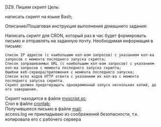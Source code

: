 DZ9. Пишем скрипт
Цель:

написать скрипт на языке Bash;

Описание/Пошаговая инструкция выполнения домашнего задания:

Написать скрипт для CRON, который раз в час будет формировать письмо и отправлять на заданную почту.
Необходимая информация в письме:

    Список IP адресов (с наибольшим кол-вом запросов) с указанием кол-ва запросов c момента последнего запуска скрипта;
    Список запрашиваемых URL (с наибольшим кол-вом запросов) с указанием кол-ва запросов c момента последнего запуска скрипта;
    Ошибки веб-сервера/приложения c момента последнего запуска;
    Список всех кодов HTTP ответа с указанием их кол-ва с момента последнего запуска скрипта.
    Скрипт должен предотвращать одновременный запуск нескольких копий, до его завершения.

Скрипт находится в файле [myscript.sc];   
Cron в файле [crontab];   
Получившееся письмо в файле [mail];    
access.log не прикладываю из соображений безопасности, т.к. копировала его с рабочего сервера

[myscript.sc]:https://github.com/zoyqqyoz/Otus_Kaneva_dz9/blob/master/myscript.sc
[crontab]:https://github.com/zoyqqyoz/Otus_Kaneva_dz9/blob/master/crontab
[mail]:https://github.com/zoyqqyoz/Otus_Kaneva_dz9/blob/master/mail

